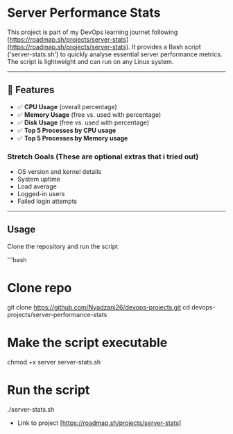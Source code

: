 # Server Performance Stats

This project is part of my DevOps learning journet following [https://roadmap.sh/projects/server-stats](https://roadmap.sh/projects/server-stats).
It provides a Bash script ('server-stats.sh') to quickly analyse essential server performance metrics.
The script is lightweight and can run on any Linux system.

---

## 📌 Features

- ✅ **CPU Usage** (overall percentage)
- ✅ **Memory Usage** (free vs. used with percentage)
- ✅ **Disk Usage** (free vs. used with percentage)
- ✅ **Top 5 Processes by CPU usage**
- ✅ **Top 5 Processes by Memory usage**

### Stretch Goals (These are optional extras that i tried out)
- OS version and kernel details
- System uptime
- Load average
- Logged-in users
- Failed login attempts

---

## Usage

Clone the repository and run the script

'''bash
# Clone repo
git clone https://github.com/Nyadzani26/devops-projects.git
cd devops-projects/server-performance-stats

# Make the script executable
chmod +x server server-stats.sh

# Run the script
./server-stats.sh

- Link to project [https://roadmap.sh/projects/server-stats]
